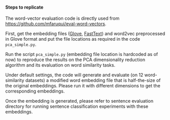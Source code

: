 #### Steps to replicate

The word-vector evaluation code is directly used from https://github.com/mfaruqui/eval-word-vectors.

First, get the embedding files ([Glove](https://nlp.stanford.edu/projects/glove/), [FastText](https://github.com/facebookresearch/fastText/blob/master/pretrained-vectors.md)) and word2vec preprocessed in Glove format and put the file locations as required in the code ```pca_simple.py```.

Run the script ```pca_simple.py``` (embedding file location is hardcoded as of now) to reproduce the results on the PCA dimensionality reduction algorithm and its evaluation on word similarity tasks. 

Under default settings, the code will generate and evaluate (on 12 word-similarity datasets) a modified word embedding file that is half-the-size of the original embeddings. Please run it with different dimensions to get the corresponding embeddings.

Once the embedding is generated, please refer to sentence evaluation directory for running sentence classification experiments with these embeddings.
